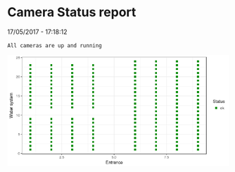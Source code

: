 Camera Status report
================
17/05/2017 - 17:18:12

    All cameras are up and running

![](camreport_files/figure-markdown_github/unnamed-chunk-2-1.png)

